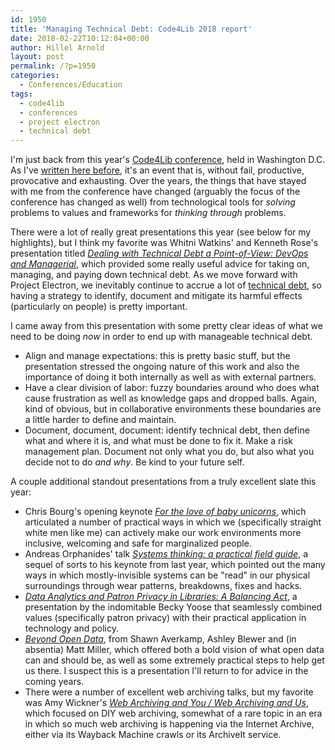 ```yaml
---
id: 1950
title: 'Managing Technical Debt: Code4Lib 2018 report'
date: 2018-02-22T10:12:04+00:00
author: Hillel Arnold
layout: post
permalink: /?p=1950
categories:
  - Conferences/Education
tags:
  - code4lib
  - conferences
  - project electron
  - technical debt
---
```

I'm just back from this year's [Code4Lib conference](http://2018.code4lib.org/), held in Washington D.C. As I've [written here before](http://blog.rockarch.org/?p=1033), it's an event that is, without fail, productive, provocative and exhausting. Over the years, the things that have stayed with me from the conference have changed (arguably the focus of the conference has changed as well) from technological tools for _solving_ problems to values and frameworks for _thinking through_ problems.<!--more-->

There were a lot of really great presentations this year (see below for my highlights), but I think my favorite was Whitni Watkins' and Kenneth Rose's presentation titled [_Dealing with Technical Debt a Point-of-View: DevOps and Managerial_](http://2018.code4lib.org/talks/dealing-with-technical-debt-a-pointofview-devops-and-managerial), which provided some really useful advice for taking on, managing, and paying down technical debt. As we move forward with Project Electron, we inevitably continue to accrue a lot of [technical debt](https://en.wikipedia.org/wiki/Technical_debt), so having a strategy to identify, document and mitigate its harmful effects (particularly on people) is pretty important.

I came away from this presentation with some pretty clear ideas of what we need to be doing _now_ in order to end up with manageable technical debt.

* Align and manage expectations: this is pretty basic stuff, but the presentation stressed the ongoing nature of this work and also the importance of doing it both internally as well as with external partners.
* Have a clear division of labor: fuzzy boundaries around who does what cause frustration as well as knowledge gaps and dropped balls. Again, kind of obvious, but in collaborative environments these boundaries are a little harder to define and maintain.
* Document, document, document: identify technical debt, then define what and where it is, and what must be done to fix it. Make a risk management plan. Document not only what you do, but also what you decide not to do _and why_. Be kind to your future self.

A couple additional standout presentations from a truly excellent slate this year:

* Chris Bourg's opening keynote [_For the love of baby unicorns_](http://2018.code4lib.org/keynotes/Chris-Bourg), which articulated a number of practical ways in which we (specifically straight white men like me) can actively make our work environments more inclusive, welcoming and safe for marginalized people.
* Andreas Orphanides' talk [_Systems thinking: a practical field guide_](http://2018.code4lib.org/talks/systems-thinking-a-practical-field-guide), a sequel of sorts to his keynote from last year, which pointed out the many ways in which mostly-invisible systems can be "read" in our physical surroundings through wear patterns, breakdowns, fixes and hacks.
* [_Data Analytics and Patron Privacy in Libraries: A Balancing Act_](http://2018.code4lib.org/talks/data-analytics-and-patron-privacy-in-libraries-a-balancing-act), a presentation by the indomitable Becky Yoose that seamlessly combined values (specifically patron privacy) with their practical application in technology and policy.
* [_Beyond Open Data_](http://2018.code4lib.org/talks/beyond-open-data), from Shawn Averkamp, Ashley Blewer and (in absentia) Matt Miller, which offered both a bold vision of what open data can and should be, as well as some extremely practical steps to help get us there. I suspect this is a presentation I'll return to for advice in the coming years.
* There were a number of excellent web archiving talks, but my favorite was Amy Wickner's [_Web Archiving and You / Web Archiving and Us_](http://2018.code4lib.org/talks/web-archiving-and-you-web-archiving-and-us), which focused on DIY web archiving, somewhat of a rare topic in an era in which so much web archiving is happening via the Internet Archive, either via its Wayback Machine crawls or its ArchiveIt service.

